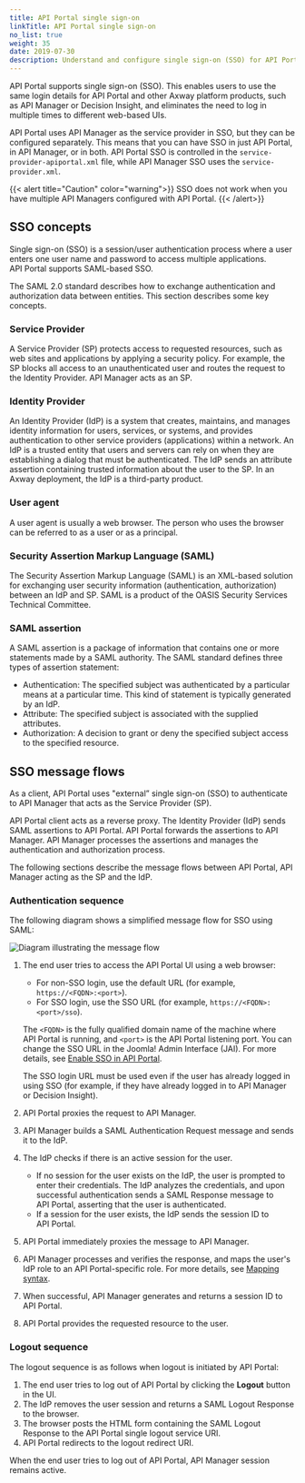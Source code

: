 ```yaml
---
title: API Portal single sign-on
linkTitle: API Portal single sign-on
no_list: true
weight: 35
date: 2019-07-30
description: Understand and configure single sign-on (SSO) for API Portal. 
---
```


API Portal supports single sign-on (SSO). This enables users to use the same login details for API Portal and other Axway platform products, such as API Manager or Decision Insight, and eliminates the need to log in multiple times to different web-based UIs.

API Portal uses API Manager as the service provider in SSO, but they can be configured separately. This means that you can have SSO in just API Portal, in API Manager, or in both. API Portal SSO is controlled in the `service-provider-apiportal.xml` file, while API Manager SSO uses the `service-provider.xml`.

{{< alert title="Caution" color="warning">}}
SSO does not work when you have multiple API Managers configured with API Portal.
{{< /alert>}}

## SSO concepts

<!-- TODO when APIM SSO is migrated we can replace this with a ref to that topic -->

Single sign-on (SSO) is a session/user authentication process where a user enters one user name and password to access multiple applications. API Portal supports SAML-based SSO.

The SAML 2.0 standard describes how to exchange authentication and authorization data between entities. This section describes some key concepts.

### Service Provider

A Service Provider (SP) protects access to requested resources, such as web sites and applications by applying a security policy. For example, the SP blocks all access to an unauthenticated user and routes the request to the Identity Provider. API Manager acts as an SP.

### Identity Provider

An Identity Provider (IdP) is a system that creates, maintains, and manages identity information for users, services, or systems, and provides authentication to other service providers (applications) within a network. An IdP is a trusted entity that users and servers can rely on when they are establishing a dialog that must be authenticated. The IdP sends an attribute assertion containing trusted information about the user to the SP. In an Axway deployment, the IdP is a third-party product.

### User agent

A user agent is usually a web browser. The person who uses the browser can be referred to as a user or as a principal.

### Security Assertion Markup Language (SAML)

The Security Assertion Markup Language (SAML) is an XML-based solution for exchanging user security information (authentication, authorization) between an IdP and SP. SAML is a product of the OASIS Security Services Technical Committee.

### SAML assertion

A SAML assertion is a package of information that contains one or more statements made by a SAML authority. The SAML standard defines three types of assertion statement:

* Authentication: The specified subject was authenticated by a particular means at a particular time. This kind of statement is typically generated by an IdP.
* Attribute: The specified subject is associated with the supplied attributes.
* Authorization: A decision to grant or deny the specified subject access to the specified resource.

## SSO message flows

As a client, API Portal uses "external” single sign-on (SSO) to authenticate to API Manager that acts as the Service Provider (SP).

API Portal client acts as a reverse proxy. The Identity Provider (IdP) sends SAML assertions to API Portal. API Portal forwards the assertions to API Manager. API Manager processes the assertions and manages the authentication and authorization process.

The following sections describe the message flows between API Portal, API Manager acting as the SP and the IdP.

### Authentication sequence

The following diagram shows a simplified message flow for SSO using SAML:

![Diagram illustrating the message flow](/Images/APIPortal/API_Portal_SSO.png)

1. The end user tries to access the API Portal UI using a web browser:

    * For non-SSO login, use the default URL (for example, `https://<FQDN>:<port>`).
    * For SSO login, use the SSO URL (for example, `https://<FQDN>:<port>/sso`).

    The `<FQDN>` is the fully qualified domain name of the machine where API Portal is running, and `<port>` is the API Portal listening port. You can change the SSO URL in the Joomla! Admin Interface (JAI). For more details, see [Enable SSO in API Portal](/docs/apim_administration/apiportal_sso/sso_config#enable-sso-in-api-portal).

    The SSO login URL must be used even if the user has already logged in using SSO (for example, if they have already logged in to API Manager or Decision Insight).

2. API Portal proxies the request to API Manager.
3. API Manager builds a SAML Authentication Request message and sends it to the IdP.
4. The IdP checks if there is an active session for the user.

    * If no session for the user exists on the IdP, the user is prompted to enter their credentials. The IdP analyzes the credentials, and upon successful authentication sends a SAML Response message to API Portal, asserting that the user is authenticated.
    * If a session for the user exists, the IdP sends the session ID to API Portal.

5. API Portal immediately proxies the message to API Manager.
6. API Manager processes and verifies the response, and maps the user's IdP role to an API Portal-specific role. For more details, see [Mapping syntax](/docs/apim_administration/apiportal_sso/sso_mapping/).
7. When successful, API Manager generates and returns a session ID to API Portal.
8. API Portal provides the requested resource to the user.

### Logout sequence

The logout sequence is as follows when logout is initiated by API Portal:

1. The end user tries to log out of API Portal by clicking the **Logout** button in the UI.
2. The IdP removes the user session and returns a SAML Logout Response to the browser.
3. The browser posts the HTML form containing the SAML Logout Response to the API Portal single logout service URI.
4. API Portal redirects to the logout redirect URI.

When the end user tries to log out of API Portal, API Manager session remains active.
